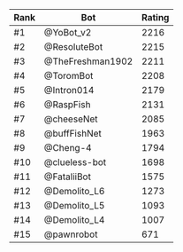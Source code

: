 Rank|Bot|Rating
---|---|---
#1|@YoBot_v2|2216
#2|@ResoluteBot|2215
#3|@TheFreshman1902|2211
#4|@ToromBot|2208
#5|@Intron014|2179
#6|@RaspFish|2131
#7|@cheeseNet|2085
#8|@buffFishNet|1963
#9|@Cheng-4|1794
#10|@clueless-bot|1698
#11|@FataliiBot|1575
#12|@Demolito_L6|1273
#13|@Demolito_L5|1093
#14|@Demolito_L4|1007
#15|@pawnrobot|671
